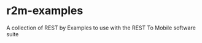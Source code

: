 r2m-examples
============

A collection of REST by Examples to use with the REST To Mobile software suite
